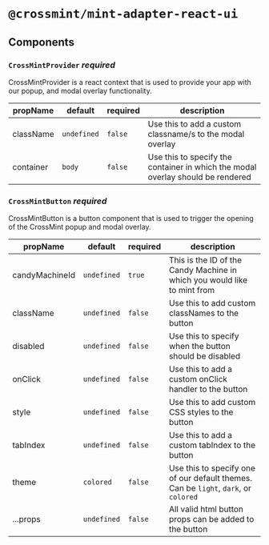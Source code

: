 # `@crossmint/mint-adapter-react-ui`

## Components

### `CrossMintProvider` *required*

CrossMintProvider is a react context that is used to provide your app with our popup, and modal overlay functionality.

| propName  | default     | required | description                                                                     |
|-----------|-------------|----------|---------------------------------------------------------------------------------|
| className | `undefined` | `false`  | Use this to add a custom classname/s to the modal overlay                       |
| container | `body`      | `false`  | Use this to specify the container in which the modal overlay should be rendered |


### `CrossMintButton` *required*

CrossMintButton is a button component that is used to trigger the opening of the CrossMint popup and modal overlay.

| propName       | default     | required | description                                                                         |
|----------------|-------------|----------|-------------------------------------------------------------------------------------|
| candyMachineId | `undefined` | `true`   | This is the ID of the Candy Machine in which you would like to mint from                   |
| className      | `undefined` | `false`  | Use this to add custom classNames to the button                                     |
| disabled       | `undefined` | `false`  | Use this to specify when the button should be disabled                              |
| onClick        | `undefined` | `false`  | Use this to add a custom onClick handler to the button                              |
| style          | `undefined` | `false`  | Use this to add custom CSS styles to the button                                     |
| tabIndex       | `undefined` | `false`  | Use this to add a custom tabIndex to the button                                     |
| theme          | `colored`   | `false`  | Use this to specify one of our default themes. Can be `light`, `dark`, or `colored` |
| ...props       | `undefined` | `false`  | All valid html button props can be added to the button                              |
